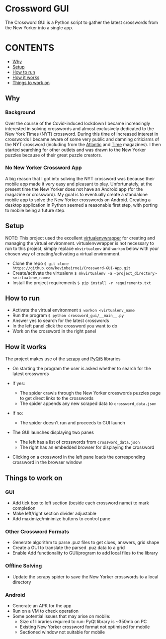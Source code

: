 # Crossword GUI
The Crossword GUI is a Python script to gather the latest crosswords from the New Yorker into a single app. 

CONTENTS
========
* [Why](#why)
* [Setup](#setup)
* [How to run](#how-to-run)
* [How it works](#how-it-works)
* [Things to work on](#things-to-work-on)

## Why
### Background
Over the course of the Covid-induced lockdown I became increasingly interested in solving crosswords and almost exclusively dedicated to the New York Times (NYT) crossword.
During this time of increased interest in crosswords I became aware of some very public and damning criticisms of the NYT crossword (including from the [Atlantic](https://www.theatlantic.com/culture/archive/2020/03/fight-to-make-crosswords-more-inclusive/608212/) and [Time](https://time.com/5871704/erik-agard-usatoday-crossword-diversity/) magazines).
I then started searching for other outlets and was drawn to the New Yorker puzzles because of their great puzzle creators.

### No New Yorker Crossword App
A big reason that I got into solving the NYT crossword was because their mobile app made it very easy and pleasant to play.
Unfortunately, at the present time the New Yorker does not have an Android app (for the magazine or crossword). 
My goal is to eventually create a standalone mobile app to solve the New Yorker crosswords on Android.
Creating a desktop application in Python seemed a reasonable first step, with porting to mobile being a future step.


## Setup
NOTE: This project used the excellent [virtualenvwrapper](https://virtualenvwrapper.readthedocs.io/en/latest/) for creating and managing the virtual environment. 
virtualenvwrapper is not necessary to run to this project, simply replace `mkvirtualenv` and `workon` below with your chosen way of creating/activating a virtual environment.  

- Clone the repo 
  `$ git clone https://github.com/kevinbeirne1/Crossword-GUI-App.git`
- Create/activate the virtualenv
  `$ mkvirtualenv -a <project_directory> <virtualenv_name>`
- Install the project requirements
  `$ pip install -r requirements.txt`

## How to run
- Activate the virtual environment
  `$ workon <virtualenv_name`
- Run the program
  `$ python crossword_gui/__main__.py`
- Answer yes to search for the latest crosswords
- In the left panel click the crossword you want to do
- Work on the crossword in the right panel

## How it works
The project makes use of the [scrapy](https://docs.scrapy.org/en/latest/) and [PyQt5](https://www.riverbankcomputing.com/static/Docs/PyQt5/) libraries

- On starting the program the user is asked whether to search for the latest crosswords
- If yes: 
  - The spider crawls through the New Yorker crosswords puzzles page to get 
direct links to the crosswords
  - The spider appends any new scraped data to `crossword_data.json`
- If no:
  - The spider doesn't run and proceeds to GUI launch


- The GUI launches displaying two panes
  - The left has a list of crosswords from `crossword_data.json` 
  - The right has an embedded browser for displaying the crossword
- Clicking on a crossword in the left pane loads the corresponding crossword in the
browser window

## Things to work on

### GUI
  - Add tick box to left section (beside each crossword name) to mark completion
  - Make left/right section divider adjustable
  - Add maximize/minimize buttons to control pane

### Other Crossword Formats
  - Generate algorithm to parse .puz files to get clues, answers, grid shape
  - Create a GUI to translate the parsed .puz data to a grid
  - Enable Add functionality to GUI/program to add local files to the library

### Offline Solving
  - Update the scrapy spider to save the New Yorker crosswords to a local directory

### Android
  - Generate an APK for the app
  - Run on a VM to check operation
  - Some potential issues that may arise on mobile:
    - Size of libraries required to run: PyQt library is ~350mb on PC
    - Existing New Yorker crossword format not optimised for mobile
    - Sectioned window not suitable for mobile







